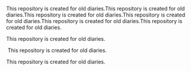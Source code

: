 This repository is created for old diaries.This repository is created for old diaries.This repository is created for old diaries.This repository is created for old diaries.This repository is created for old diaries.This repository is created for old diaries.

This repository is created for old diaries.

​	This repository is created for old diaries.

This repository is created for old diaries.
